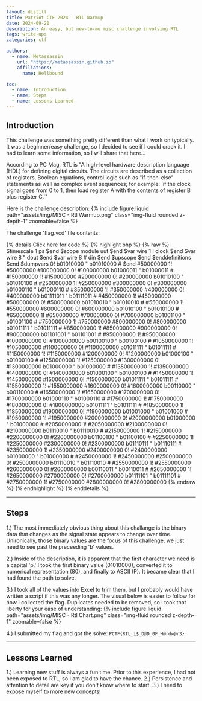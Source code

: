 ```yaml
---
layout: distill
title: Patriot CTF 2024 - RTL Warmup
date: 2024-09-20
description: An easy, but new-to-me misc challenge involving RTL
tags: write-ups
categories: ctf

authors:
  - name: Metassassin
    url: "https://metassassin.github.io"
    affiliations:
      name: Hellbound

toc:
  - name: Introduction
  - name: Steps
  - name: Lessons Learned
---
```


## Introduction

This challenge was something pretty different than what I work on typically. It was a beginner/easy challenge, so I decided to see if I could crack it. I had to learn some information, so I will share that here...

According to PC Mag, RTL is "A high-level hardware description language (HDL) for defining digital circuits. The circuits are described as a collection of registers, Boolean equations, control logic such as "if-then-else" statements as well as complex event sequences; for example: 'if the clock signal goes from 0 to 1, then load register A with the contents of register B plus register C.'"

Here is the challenge description:
{% include figure.liquid path="assets/img/MISC - Rtl Warmup.png" class="img-fluid rounded z-depth-1" zoomable=false %}

The challenge 'flag.vcd' file contents:

{% details Click here for code %}
  {% highlight php %} 
    {% raw %}
      $timescale 1 ps $end
      $scope module uut $end
      $var wire 1 ! clock $end
      $var wire 8 " dout $end
      $var wire 8 # din $end
      $upscope $end
      $enddefinitions $end
      $dumpvars
      0!
      b01010000 "
      b01010000 #
      $end
      #50000000
      1!
      #50000000
      #100000000
      0!
      #100000000
      b01000011 "
      b01000011 #
      #150000000
      1!
      #150000000
      #200000000
      0!
      #200000000
      b01010100 "
      b01010100 #
      #250000000
      1!
      #250000000
      #300000000
      0!
      #300000000
      b01000110 "
      b01000110 #
      #350000000
      1!
      #350000000
      #400000000
      0!
      #400000000
      b01111011 "
      b01111011 #
      #450000000
      1!
      #450000000
      #500000000
      0!
      #500000000
      b01010010 "
      b01010010 #
      #550000000
      1!
      #550000000
      #600000000
      0!
      #600000000
      b01010100 "
      b01010100 #
      #650000000
      1!
      #650000000
      #700000000
      0!
      #700000000
      b01001100 "
      b01001100 #
      #750000000
      1!
      #750000000
      #800000000
      0!
      #800000000
      b01011111 "
      b01011111 #
      #850000000
      1!
      #850000000
      #900000000
      0!
      #900000000
      b01101001 "
      b01101001 #
      #950000000
      1!
      #950000000
      #1000000000
      0!
      #1000000000
      b00100100 "
      b00100100 #
      #1050000000
      1!
      #1050000000
      #1100000000
      0!
      #1100000000
      b01011111 "
      b01011111 #
      #1150000000
      1!
      #1150000000
      #1200000000
      0!
      #1200000000
      b01000100 "
      b01000100 #
      #1250000000
      1!
      #1250000000
      #1300000000
      0!
      #1300000000
      b01000000 "
      b01000000 #
      #1350000000
      1!
      #1350000000
      #1400000000
      0!
      #1400000000
      b01000100 "
      b01000100 #
      #1450000000
      1!
      #1450000000
      #1500000000
      0!
      #1500000000
      b01011111 "
      b01011111 #
      #1550000000
      1!
      #1550000000
      #1600000000
      0!
      #1600000000
      b00110000 "
      b00110000 #
      #1650000000
      1!
      #1650000000
      #1700000000
      0!
      #1700000000
      b01000110 "
      b01000110 #
      #1750000000
      1!
      #1750000000
      #1800000000
      0!
      #1800000000
      b01011111 "
      b01011111 #
      #1850000000
      1!
      #1850000000
      #1900000000
      0!
      #1900000000
      b01001000 "
      b01001000 #
      #1950000000
      1!
      #1950000000
      #2000000000
      0!
      #2000000000
      b01000000 "
      b01000000 #
      #2050000000
      1!
      #2050000000
      #2100000000
      0!
      #2100000000
      b01110010 "
      b01110010 #
      #2150000000
      1!
      #2150000000
      #2200000000
      0!
      #2200000000
      b01100100 "
      b01100100 #
      #2250000000
      1!
      #2250000000
      #2300000000
      0!
      #2300000000
      b01110111 "
      b01110111 #
      #2350000000
      1!
      #2350000000
      #2400000000
      0!
      #2400000000
      b01000000 "
      b01000000 #
      #2450000000
      1!
      #2450000000
      #2500000000
      0!
      #2500000000
      b01110010 "
      b01110010 #
      #2550000000
      1!
      #2550000000
      #2600000000
      0!
      #2600000000
      b00110011 "
      b00110011 #
      #2650000000
      1!
      #2650000000
      #2700000000
      0!
      #2700000000
      b01111101 "
      b01111101 #
      #2750000000
      1!
      #2750000000
      #2800000000
      0!
      #2800000000
    {% endraw %}
  {% endhighlight %} 
{% enddetails %}

---

## Steps

1.) The most immediately obvious thing about this challange is the binary data that changes as the signal state appears to change over time. Unironically, those binary values are the focus of this challenge, we just need to see past the preceeding 'b' values.

2.) Inside of the description, it is apparent that the first character we need is a capital 'p.' I took the first binary value (01010000), converted it to numerical representation (80), and finally to ASCII (P). It became clear that I had found the path to solve.

3.) I took all of the values into Excel to trim them, but I probably would have written a script if this was any longer. The visual below is easier to follow for how I collected the flag. Duplicates needed to be removed, so I took that liberty for your ease of understanding:
{% include figure.liquid path="assets/img/MISC - Rtl Chart.png" class="img-fluid rounded z-depth-1" zoomable=false %}

4.) I submitted my flag and got the solve: `PCTF{RTL_i$_D@D_0F_H@rdw@r3}`

---

## Lessons Learned

1.) Learning new stuff is always a fun time. Prior to this experience, I had not been exposed to RTL, so I am glad to have the chance.
2.) Persistence and attention to detail are key if you don't know where to start.
3.) I need to expose myself to more new concepts!
